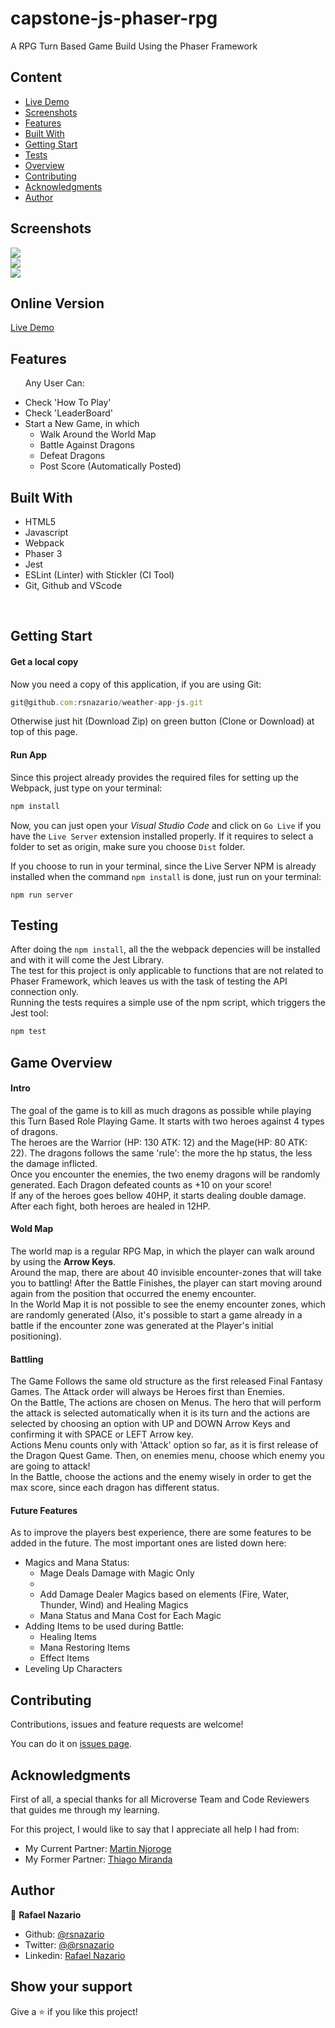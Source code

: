 # capstone-js-phaser-rpg
A RPG Turn Based Game Build Using the Phaser Framework

## Content
* [Live Demo](#online-version)
* [Screenshots](#screenshots)
* [Features](#features)
* [Built With](#built-with)
* [Getting Start](#getting-start)
* [Tests](#testing)
* [Overview](#game-overview)
* [Contributing](#contributing)
* [Acknowledgments](#acknowledgments)
* [Author](#author)

## Screenshots

![](docs/mainscreen.png)
<br>
![](docs/worldmap.png)
<br>
![](docs/battle.png)

## Online Version
 [Live Demo ](https://agitated-rosalind-b151a5.netlify.app/)

## Features
<ul>
  <p>Any User Can:</p>
  <li>Check 'How To Play'</li>
  <li>Check 'LeaderBoard'</li>
  <li>Start a New Game, in which
    <ul>
      <li>Walk Around the World Map</li>
      <li>Battle Against Dragons</li>
      <li>Defeat Dragons</li>
      <li>Post Score (Automatically Posted)</li>
    </ul>
  </li>
</ul>

## Built With
- HTML5
- Javascript
- Webpack
- Phaser 3
- Jest
- ESLint (Linter) with Stickler (CI Tool)
- Git, Github and VScode
<br>

## Getting Start

#### Get a local copy
Now you need a copy of this application, if you are using Git:
```js
git@github.com:rsnazario/weather-app-js.git
```
Otherwise just hit (Download Zip) on green button (Clone or Download) at top of this page.

#### Run App

Since this project already provides the required files for setting up the Webpack, just type on your terminal:

```js
npm install
```

Now, you can just open your *Visual Studio Code* and click on `Go Live` if you have the `Live Server` extension installed properly. If it requires to select a folder to set as origin, make sure you choose `Dist` folder.

If you choose to run in your terminal, since the Live Server NPM is already installed when the command `npm install` is done, just run on your terminal:

``` npm run server ```

## Testing

After doing the `npm install`, all the the webpack depencies will be installed and with it will come the Jest Library.<br>
The test for this project is only applicable to functions that are not related to Phaser Framework, which leaves us with the task of testing the API connection only.<br>
Running the tests requires a simple use of the npm script, which triggers the Jest tool:

```js
npm test
```


## Game Overview

#### Intro
The goal of the game is to kill as much dragons as possible while playing this Turn Based Role Playing Game. It starts with two heroes against 4 types of dragons.<br>
The heroes are the Warrior (HP: 130 ATK: 12) and the Mage(HP: 80 ATK: 22). The dragons follows the same 'rule': the more the hp status, the less the damage inflicted.<br>
Once you encounter the enemies, the two enemy dragons will be randomly generated. Each Dragon defeated counts as +10 on your score!<br>
If any of the heroes goes bellow 40HP, it starts dealing double damage. After each fight, both heroes are healed in 12HP.<br>

#### Wold Map
The world map is a regular RPG Map, in which the player can walk around by using the <strong>Arrow Keys</strong>.<br>Around the map, there are about 40 invisible encounter-zones that will take you to battling! After the Battle Finishes, the player can start moving around again from the position that occurred the enemy encounter.<br>
In the World Map it is not possible to see the enemy encounter zones, which are randomly generated (Also, it's possible to start a game already in a battle if the encounter zone was generated at the Player's initial positioning).

#### Battling
The Game Follows the same old structure as the first released Final Fantasy Games. The Attack order will always be Heroes first than Enemies.<br>
On the Battle, The actions are chosen on Menus. The hero that will perform the attack is selected automatically when it is its turn and the actions are selected by choosing an option with UP and DOWN Arrow Keys and confirming it with SPACE or LEFT Arrow key.<br>
Actions Menu counts only with 'Attack' option so far, as it is first release of the Dragon Quest Game. Then, on enemies menu, choose which enemy you are going to attack!<br>
In the Battle, choose the actions and the enemy wisely in order to get the max score, since each dragon has different status.<br>

#### Future Features
As to improve the players best experience, there are some features to be added in the future. The most important ones are listed down here:<br>

<ul>
  <li>Magics and Mana Status:
    <ul>
      <li> Mage Deals Damage with Magic Only<li>
      <li> Add Damage Dealer Magics based on elements (Fire, Water, Thunder, Wind) and Healing Magics</li>
      <li> Mana Status and Mana Cost for Each Magic
    </ul>
  </li>
  <li>Adding Items to be used during Battle:
    <ul>
      <li>Healing Items</li>
      <li>Mana Restoring Items</li>
      <li>Effect Items</li>
    </ul>
  </li>
  <li>Leveling Up Characters</li>
</ul>

## Contributing

Contributions, issues and feature requests are welcome!

You can do it on [issues page](issues/).

## Acknowledgments

First of all, a special thanks for all Microverse Team and Code Reviewers that guides me through my learning.

For this project, I would like to say that I appreciate all help I had from:

- My Current Partner: [Martin Njoroge](github.com/kwizl)
- My Former Partner: [Thiago Miranda](github.com/Sevlamare)

## Author

👤 **Rafael Nazario**

- Github: [@rsnazario](https://github.com/rsnazario)
- Twitter: [@@rsnazario](https://twitter.com/@rsnazario)
- Linkedin: [Rafael Nazario](https://www.linkedin.com/in/rsnazario/)

## Show your support

Give a ⭐️ if you like this project!
